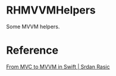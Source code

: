 RHMVVMHelpers
=============

Some MVVM helpers.

# Reference
[From MVC to MVVM in Swift | Srdan Rasic](https://www.instapaper.com/read/536746734)